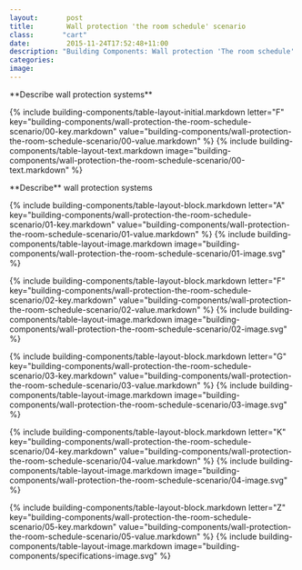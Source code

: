 ```yaml
---
layout:       post
title:        Wall protection 'the room schedule' scenario
class:       "cart"
date:         2015-11-24T17:52:48+11:00
description: "Building Components: Wall protection 'The room schedule' scenario"
categories:      
image:        
---
```

<div class="building-components">
<dl>

<div markdown="1" class="building-components-title">
<span class="caps">**Describe wall protection systems**</span>
</div>

{% include building-components/table-layout-initial.markdown letter="F" key="building-components/wall-protection-the-room-schedule-scenario/00-key.markdown" value="building-components/wall-protection-the-room-schedule-scenario/00-value.markdown" %}
{% include building-components/table-layout-text.markdown image="building-components/wall-protection-the-room-schedule-scenario/00-text.markdown" %}

<div markdown="1" class="building-components-title">
<span class="caps">**Describe** wall protection systems</span>
</div>

{% include building-components/table-layout-block.markdown letter="A" key="building-components/wall-protection-the-room-schedule-scenario/01-key.markdown" value="building-components/wall-protection-the-room-schedule-scenario/01-value.markdown" %}
{% include building-components/table-layout-image.markdown image="building-components/wall-protection-the-room-schedule-scenario/01-image.svg" %}

{% include building-components/table-layout-block.markdown letter="F" key="building-components/wall-protection-the-room-schedule-scenario/02-key.markdown" value="building-components/wall-protection-the-room-schedule-scenario/02-value.markdown"  %}
{% include building-components/table-layout-image.markdown image="building-components/wall-protection-the-room-schedule-scenario/02-image.svg" %}

{% include building-components/table-layout-block.markdown letter="G" key="building-components/wall-protection-the-room-schedule-scenario/03-key.markdown" value="building-components/wall-protection-the-room-schedule-scenario/03-value.markdown"  %}
{% include building-components/table-layout-image.markdown image="building-components/wall-protection-the-room-schedule-scenario/03-image.svg" %}

{% include building-components/table-layout-block.markdown letter="K" key="building-components/wall-protection-the-room-schedule-scenario/04-key.markdown" value="building-components/wall-protection-the-room-schedule-scenario/04-value.markdown"  %}
{% include building-components/table-layout-image.markdown image="building-components/wall-protection-the-room-schedule-scenario/04-image.svg" %}

{% include building-components/table-layout-block.markdown letter="Z" key="building-components/wall-protection-the-room-schedule-scenario/05-key.markdown" value="building-components/wall-protection-the-room-schedule-scenario/05-value.markdown"  %}
{% include building-components/table-layout-image.markdown image="building-components/specifications-image.svg" %}


</dl>
</div>